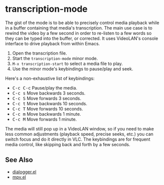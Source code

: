 # transcription-mode

The gist of the mode is to be able to precisely control media playback
while in a buffer containing that media's transcription. The main use
case is to rewind the video by a few second in order to re-listen to a
few words so they can be typed into the buffer, or corrected. It uses
VideoLAN's console interface to drive playback from within Emacs.

1. Open the transcription file.
2. Start the `transcription-mode` minor mode.
3. `M-x transcription-start` to select a media file to play.
4. Use the minor mode's keybindings to pause/play and seek.

Here's a non-exhaustive list of keybindings:

* <kbd>C-c C-c</kbd> Pause/play the media.
* <kbd>C-c s</kbd> Move backwards 3 seconds.
* <kbd>C-c S</kbd> Move forwards 3 seconds.
* <kbd>C-c t</kbd> Move backwards 10 seconds.
* <kbd>C-c T</kbd> Move forwards 10 seconds.
* <kbd>C-c m</kbd> Move backwards 1 minute.
* <kbd>C-c M</kbd> Move forwards 1 minute.

The media will still pop up in a VideoLAN window, so if you need to
make less common adjustments (playback speed, precise seeks, etc.) you
can switch focus and do it directly in VLC. The keybindings are for
frequent media control, like skipping back and forth by a few seconds.

## See Also

* [dialogger.el](https://github.com/vermiculus/dialogger.el)
* [mpv.el](https://github.com/kljohann/mpv.el)
